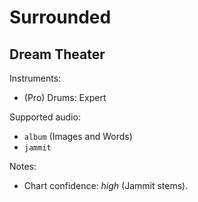 # Surrounded

## Dream Theater

Instruments:

  * (Pro) Drums: Expert

Supported audio:

  * `album` (Images and Words)
  * `jammit`

Notes:

  * Chart confidence: *high* (Jammit stems).
